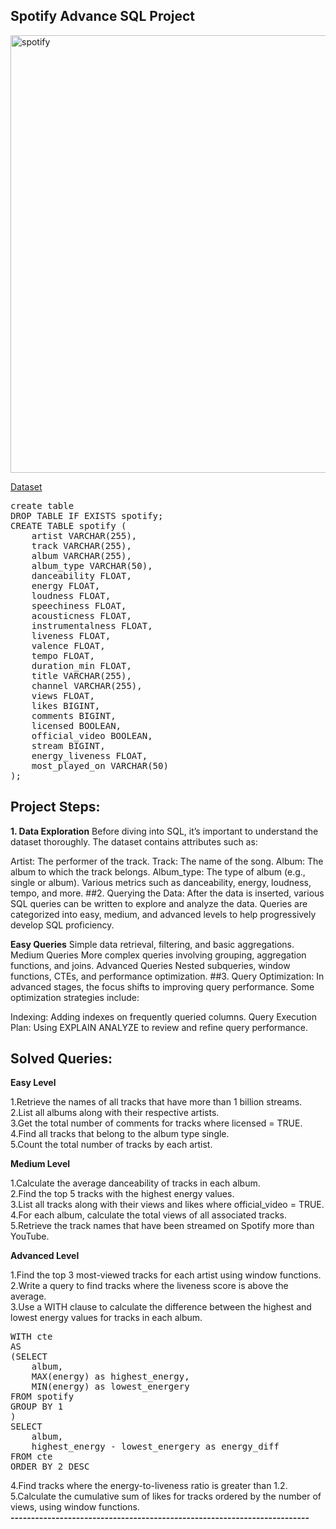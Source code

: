 ## Spotify Advance SQL Project

<img width="1200" height="700" alt="spotify" src="https://github.com/user-attachments/assets/310d9c8f-34cc-4b1b-ae0e-b569db6c015c" />

[Dataset](https://github.com/Shagun6395/Spotify/blob/main/cleaned_dataset2.csv)


<pre>create table
DROP TABLE IF EXISTS spotify;
CREATE TABLE spotify (
    artist VARCHAR(255),
    track VARCHAR(255),
    album VARCHAR(255),
    album_type VARCHAR(50),
    danceability FLOAT,
    energy FLOAT,
    loudness FLOAT,
    speechiness FLOAT,
    acousticness FLOAT,
    instrumentalness FLOAT,
    liveness FLOAT,
    valence FLOAT,
    tempo FLOAT,
    duration_min FLOAT,
    title VARCHAR(255),
    channel VARCHAR(255),
    views FLOAT,
    likes BIGINT,
    comments BIGINT,
    licensed BOOLEAN,
    official_video BOOLEAN,
    stream BIGINT,
    energy_liveness FLOAT,
    most_played_on VARCHAR(50)
); </pre>
 ## Project Steps:
**1. Data Exploration**
Before diving into SQL, it’s important to understand the dataset thoroughly. The dataset contains attributes such as:

Artist: The performer of the track.
Track: The name of the song.
Album: The album to which the track belongs.
Album_type: The type of album (e.g., single or album).
Various metrics such as danceability, energy, loudness, tempo, and more.
##2. Querying the Data:
After the data is inserted, various SQL queries can be written to explore and analyze the data. Queries are categorized into easy, medium, and advanced levels to help progressively develop SQL proficiency.

**Easy Queries**
Simple data retrieval, filtering, and basic aggregations.
Medium Queries
More complex queries involving grouping, aggregation functions, and joins.
Advanced Queries
Nested subqueries, window functions, CTEs, and performance optimization.
##3. Query Optimization:
In advanced stages, the focus shifts to improving query performance. Some optimization strategies include:

Indexing: Adding indexes on frequently queried columns.
Query Execution Plan: Using EXPLAIN ANALYZE to review and refine query performance.
## Solved Queries:

**Easy Level**

1.Retrieve the names of all tracks that have more than 1 billion streams.  
2.List all albums along with their respective artists.  
3.Get the total number of comments for tracks where licensed = TRUE.  
4.Find all tracks that belong to the album type single.  
5.Count the total number of tracks by each artist.  

**Medium Level**

1.Calculate the average danceability of tracks in each album.  
2.Find the top 5 tracks with the highest energy values.  
3.List all tracks along with their views and likes where official_video = TRUE.  
4.For each album, calculate the total views of all associated tracks.  
5.Retrieve the track names that have been streamed on Spotify more than YouTube.  

**Advanced Level**

1.Find the top 3 most-viewed tracks for each artist using window functions.  
2.Write a query to find tracks where the liveness score is above the average.  
3.Use a WITH clause to calculate the difference between the highest and lowest energy values for tracks in each album.  
<pre>WITH cte
AS
(SELECT 
	album,
	MAX(energy) as highest_energy,
	MIN(energy) as lowest_energery
FROM spotify
GROUP BY 1
)
SELECT 
	album,
	highest_energy - lowest_energery as energy_diff
FROM cte
ORDER BY 2 DESC </pre>


4.Find tracks where the energy-to-liveness ratio is greater than 1.2.  
5.Calculate the cumulative sum of likes for tracks ordered by the number of views, using window functions.  
**-------------------------------------------------------------------------**
